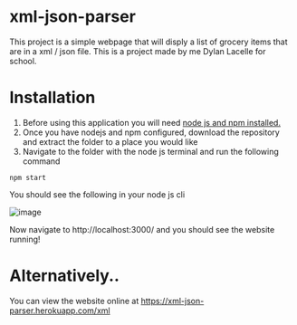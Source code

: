 # xml-json-parser
This project is a simple webpage that will disply a list of grocery items that are in a xml / json file. This is a project made by me Dylan Lacelle for school.

# Installation
1. Before using this application you will need [node js and npm installed.](https://nodejs.org/en/)
2. Once you have nodejs and npm configured, download the repository and extract the folder to a place you would like
3. Navigate to the folder with the node js terminal and run the following command
```
npm start
```
You should see the following in your node js cli

![image](https://user-images.githubusercontent.com/58671186/111577243-46ea6300-8788-11eb-82b3-c41a78f33b2c.png)


Now navigate to http://localhost:3000/ and you should see the website running!

# Alternatively..
You can view the website online at https://xml-json-parser.herokuapp.com/xml
